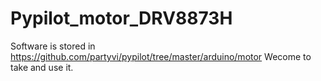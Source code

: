 # Pypilot_motor_DRV8873H

Software is stored in https://github.com/partyvi/pypilot/tree/master/arduino/motor
Wecome to take and use it.
